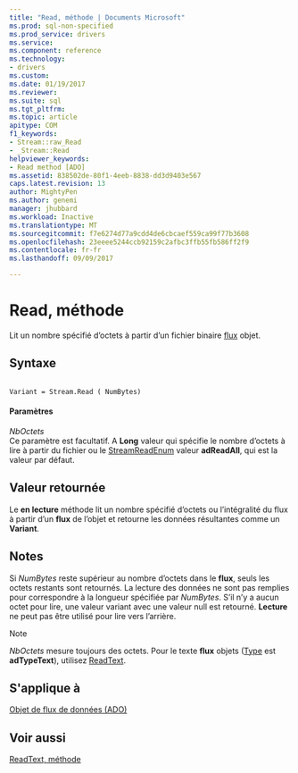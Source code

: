 ```yaml
---
title: "Read, méthode | Documents Microsoft"
ms.prod: sql-non-specified
ms.prod_service: drivers
ms.service: 
ms.component: reference
ms.technology:
- drivers
ms.custom: 
ms.date: 01/19/2017
ms.reviewer: 
ms.suite: sql
ms.tgt_pltfrm: 
ms.topic: article
apitype: COM
f1_keywords:
- Stream::raw_Read
- _Stream::Read
helpviewer_keywords:
- Read method [ADO]
ms.assetid: 838502de-80f1-4eeb-8838-dd3d9403e567
caps.latest.revision: 13
author: MightyPen
ms.author: genemi
manager: jhubbard
ms.workload: Inactive
ms.translationtype: MT
ms.sourcegitcommit: f7e6274d77a9cdd4de6cbcaef559ca99f77b3608
ms.openlocfilehash: 23eeee5244ccb92159c2afbc3ffb55fb586ff2f9
ms.contentlocale: fr-fr
ms.lasthandoff: 09/09/2017

---
```

# <a name="read-method"></a>Read, méthode
Lit un nombre spécifié d’octets à partir d’un fichier binaire [flux](../../../ado/reference/ado-api/stream-object-ado.md) objet.  
  
## <a name="syntax"></a>Syntaxe  
  
```  
  
Variant = Stream.Read ( NumBytes)  
```  
  
#### <a name="parameters"></a>Paramètres  
 *NbOctets*  
 Ce paramètre est facultatif. A **Long** valeur qui spécifie le nombre d’octets à lire à partir du fichier ou le [StreamReadEnum](../../../ado/reference/ado-api/streamreadenum.md) valeur **adReadAll**, qui est la valeur par défaut.  
  
## <a name="return-value"></a>Valeur retournée  
 Le **en lecture** méthode lit un nombre spécifié d’octets ou l’intégralité du flux à partir d’un **flux** de l’objet et retourne les données résultantes comme un **Variant**.  
  
## <a name="remarks"></a>Notes  
 Si *NumBytes* reste supérieur au nombre d’octets dans le **flux**, seuls les octets restants sont retournés. La lecture des données ne sont pas remplies pour correspondre à la longueur spécifiée par *NumBytes*. S’il n’y a aucun octet pour lire, une valeur variant avec une valeur null est retourné. **Lecture** ne peut pas être utilisé pour lire vers l’arrière.  
  
> [!NOTE]
>  *NbOctets* mesure toujours des octets. Pour le texte **flux** objets ([Type](../../../ado/reference/ado-api/type-property-ado-stream.md) est **adTypeText**), utilisez [ReadText](../../../ado/reference/ado-api/readtext-method.md).  
  
## <a name="applies-to"></a>S'applique à  
 [Objet de flux de données (ADO)](../../../ado/reference/ado-api/stream-object-ado.md)  
  
## <a name="see-also"></a>Voir aussi  
 [ReadText, méthode](../../../ado/reference/ado-api/readtext-method.md)

